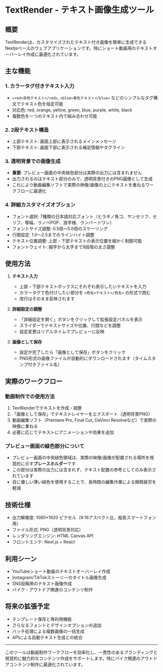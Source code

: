 # TextRender - テキスト画像生成ツール

## 概要
TextRenderは、カスタマイズされたテキスト付き画像を簡単に生成できるNextjsベースのウェブアプリケーションです。特にショート動画用のテキストオーバーレイ作成に最適化されています。

## 主な機能

### 1. カラータグ付きテキスト入力
- `<red>赤色テキスト</red>`, `<blue>青色テキスト</blue>` などのシンプルなタグ構文でテキスト色を指定可能
- 対応色: red, orange, yellow, green, blue, purple, white, black
- 複数色を一つのテキスト内で組み合わせ可能

### 2. 2段テキスト構造
- 上部テキスト: 画面上部に表示されるメインメッセージ
- 下部テキスト: 画面下部に表示される補足情報やタグライン

### 3. 透明背景での画像生成
- **重要**: プレビュー画面の中央緑色部分は実際の出力には含まれません
- 出力されるのはテキスト部分のみで、透明背景付きのPNG画像として生成
- これにより動画編集ソフトで実際の映像/画像の上にテキストを重ねるワークフローに最適化

### 4. 詳細カスタマイズオプション
- フォント選択: 7種類の日本語対応フォント（ヒラギノ角ゴ、サンセリフ、セリフ、等幅、ラノベPOP、游字様、ランパートワン）
- フォントサイズ調整: 0.5倍〜5.0倍のスケーリング
- 行間設定: 1.0〜2.5までのラインハイト調整
- テキスト位置調整: 上部・下部テキストの表示位置を細かく制御可能
- フォントウェイト: 細字から太字まで9段階の太さ調整

## 使用方法

1. **テキスト入力**
   - 上部・下部テキストボックスにそれぞれ表示したいテキストを入力
   - カラータグで色付けしたい部分を `<色名>テキスト</色名>` の形式で囲む
   - 改行はそのまま反映されます

2. **詳細設定の調整**
   - 「詳細設定を開く」ボタンをクリックして拡張設定パネルを表示
   - スライダーでテキストサイズや位置、行間などを調整
   - 設定変更はリアルタイムでプレビューに反映

3. **画像として保存**
   - 設定が完了したら「画像として保存」ボタンをクリック
   - PNG形式の画像ファイルが自動的にダウンロードされます（タイムスタンプ付きファイル名）

## 実際のワークフロー

### 動画制作での使用方法
1. TextRenderでテキストを作成・調整
2. 「画像として保存」でテキストレイヤーをエクスポート（透明背景PNG）
3. 動画編集ソフト（Premiere Pro, Final Cut, DaVinci Resolveなど）で実際の映像に重ねる
4. 必要に応じてテキストにアニメーションや効果を追加

### プレビュー画面の緑色部分について
- プレビュー画面の中央緑色領域は、実際の映像/画像が配置される場所を視覚的に示す**プレースホルダー**です
- この部分は実際の出力には含まれず、テキスト配置の参考としてのみ表示されています
- 目に優しい薄い緑色を使用することで、長時間の編集作業による眼精疲労を軽減

## 技術仕様

- 出力解像度: 1080×1920 ピクセル（9:16アスペクト比、縦長スマートフォン用）
- ファイル形式: PNG（透明背景対応）
- レンダリングエンジン: HTML Canvas API
- フロントエンド: Next.js + React

## 利用シーン

- YouTubeショート動画のテキストオーバーレイ作成
- Instagram/TikTokストーリーのタイトル画像生成
- SNS投稿用のテキスト画像作成
- バイク・アウトドア関連のコンテンツ制作

## 将来の拡張予定

- テンプレート保存と再利用機能
- さらなるフォントとデザインオプションの追加
- バッチ処理による複数画像の一括生成
- APIによる自動テキスト生成との統合

---

このツールは動画制作ワークフローを効率化し、一貫性のあるブランディングと視覚的に魅力的なコンテンツ作成をサポートします。特にバイク関連のアウトドアコンテンツ制作に最適化されています。